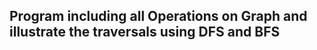 ## 	Program including all Operations on Graph and illustrate the traversals using **DFS** and **BFS** 
